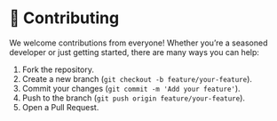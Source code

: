 # 🤝 Contributing

We welcome contributions from everyone! Whether you’re a seasoned developer or just getting started, there are many ways you can help:

1. Fork the repository.
2. Create a new branch (`git checkout -b feature/your-feature`).
3. Commit your changes (`git commit -m 'Add your feature'`).
4. Push to the branch (`git push origin feature/your-feature`).
5. Open a Pull Request.
